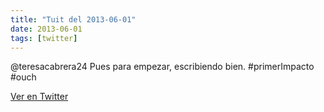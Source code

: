 ```yaml
---
title: "Tuit del 2013-06-01"
date: 2013-06-01
tags: [twitter]
---
```


@teresacabrera24 Pues para empezar, escribiendo bien. #primerImpacto #ouch



[Ver en Twitter](https://twitter.com/i/web/status/340778004038942720)
